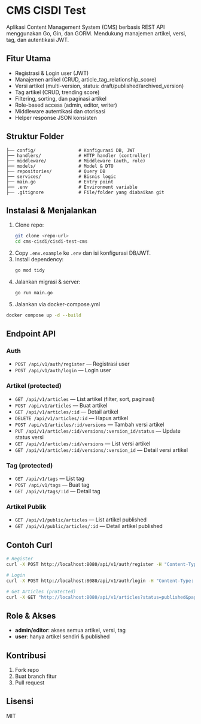 # CMS CISDI Test

Aplikasi Content Management System (CMS) berbasis REST API menggunakan Go, Gin, dan GORM. Mendukung manajemen artikel, versi, tag, dan autentikasi JWT.

## Fitur Utama
- Registrasi & Login user (JWT)
- Manajemen artikel (CRUD, article_tag_relationship_score)
- Versi artikel (multi-version, status: draft/published/archived_version)
- Tag artikel (CRUD, trending score)
- Filtering, sorting, dan paginasi artikel
- Role-based access (admin, editor, writer)
- Middleware autentikasi dan otorisasi
- Helper response JSON konsisten

## Struktur Folder
```
├── config/                # Konfigurasi DB, JWT
├── handlers/              # HTTP handler (controller)
├── middleware/            # Middleware (auth, role)
├── models/                # Model & DTO
├── repositories/          # Query DB
├── services/              # Bisnis logic
├── main.go                # Entry point
├── .env                   # Environment variable
├── .gitignore             # File/folder yang diabaikan git
```

## Instalasi & Menjalankan
1. Clone repo:
   ```bash
   git clone <repo-url>
   cd cms-cisdi/cisdi-test-cms
   ```
2. Copy `.env.example` ke `.env` dan isi konfigurasi DB/JWT.
3. Install dependency:
   ```bash
   go mod tidy
   ```
4. Jalankan migrasi & server:
   ```bash
   go run main.go
   ```
5. Jalankan via docker-compose.yml
  ```bash
  docker compose up -d --build
  ```

## Endpoint API
### Auth
- `POST /api/v1/auth/register` — Registrasi user
- `POST /api/v1/auth/login` — Login user

### Artikel (protected)
- `GET /api/v1/articles` — List artikel (filter, sort, paginasi)
- `POST /api/v1/articles` — Buat artikel
- `GET /api/v1/articles/:id` — Detail artikel
- `DELETE /api/v1/articles/:id` — Hapus artikel
- `POST /api/v1/articles/:id/versions` — Tambah versi artikel
- `PUT /api/v1/articles/:id/versions/:version_id/status` — Update status versi
- `GET /api/v1/articles/:id/versions` — List versi artikel
- `GET /api/v1/articles/:id/versions/:version_id` — Detail versi artikel

### Tag (protected)
- `GET /api/v1/tags` — List tag
- `POST /api/v1/tags` — Buat tag
- `GET /api/v1/tags/:id` — Detail tag

### Artikel Publik
- `GET /api/v1/public/articles` — List artikel published
- `GET /api/v1/public/articles/:id` — Detail artikel published

## Contoh Curl
```bash
# Register
curl -X POST http://localhost:8080/api/v1/auth/register -H "Content-Type: application/json" -d '{"username":"user1","email":"user1@mail.com","password":"pass123"}'

# Login
curl -X POST http://localhost:8080/api/v1/auth/login -H "Content-Type: application/json" -d '{"email":"user1@mail.com","password":"pass123"}'

# Get Articles (protected)
curl -X GET "http://localhost:8080/api/v1/articles?status=published&page=1&limit=10&sort_by=created_at&sort_order=desc" -H "Authorization: Bearer <jwt_token>"
```

## Role & Akses
- **admin/editor**: akses semua artikel, versi, tag
- **user**: hanya artikel sendiri & published

## Kontribusi
1. Fork repo
2. Buat branch fitur
3. Pull request

## Lisensi
MIT
